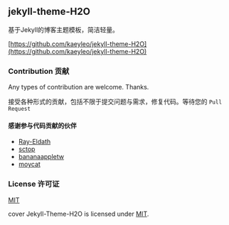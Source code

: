 ## jekyll-theme-H2O

基于Jekyll的博客主题模板，简洁轻量。

[https://github.com/kaeyleo/jekyll-theme-H2O](https://github.com/kaeyleo/jekyll-theme-H2O)

### Contribution 贡献

Any types of contribution are welcome. Thanks.

接受各种形式的贡献，包括不限于提交问题与需求，修复代码。等待您的 ```Pull Request```

#### 感谢参与代码贡献的伙伴

- [Ray-Eldath](https://github.com/Ray-Eldath)
- [sctop](https://github.com/sctop)
- [bananaappletw](https://github.com/bananaappletw)
- [moycat](https://github.com/moycat)

### License 许可证

[MIT](LICENSE)

cover Jekyll-Theme-H2O is licensed under [MIT](https://github.com/kaeyleo/jekyll-theme-H2O/blob/master/LICENSE).
